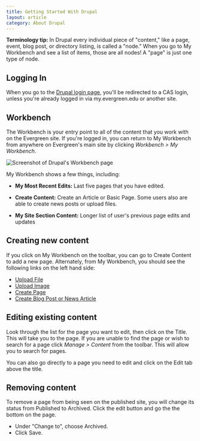 ```yaml
---
title: Getting Started With Drupal
layout: article
category: About Drupal
---
```


**Terminology tip:** In Drupal every individual piece of "content," like a page, event, blog post, or directory listing, is called a "node." When you go to My Workbench and see a list of items, those are all nodes! A "page" is just one type of node.

## Logging In

When you go to the [Drupal login page](http://staging.new.evergreen.edu/user), you'll be redirected to a CAS login, unless you're already logged in via my.evergreen.edu or another site.

## Workbench
The Workbench is your entry point to all of the content that you work with on the Evergreen site. If you're logged in, you can return to My Workbench from anywhere on Evergreen's main site by clicking *Workbench > My Workbench*.

![Screenshot of Drupal's Workbench page](my_workbench.png)

My Workbench shows a few things, including:

* **My Most Recent Edits:** Last five pages that you have edited.

* **Create Content:** Create an Article or Basic Page. Some users also are able to create news posts or upload files.

* **My Site Section Content:** Longer list of user's previous page edits and updates

## Creating new content
If you click on My Workbench on the toolbar, you can go to Create Content to add a new page. Alternately, from My Workbench, you should see the following links on the left hand side:

* [Upload File](./03-uploading-images-and-files.html#files)
* [Upload Image](./03-uploading-images-and-files.html#images)
* [Create Page](../03_content_types/01-creating-basic-pages.html)
* [Create Blog Post or News Article](../03_content_types/02-creating-blog-posts-or-news-articles.html)

## Editing existing content
Look through the list for the page you want to edit, then click on the Title. This will take you to the page. If you are unable to find the page or wish to search for a page click *Manage > Content* from the toolbar. This will allow you to search for pages. 

You can also go directly to a page you need to edit and click on the Edit tab above the title.

## Removing content
To remove a page from being seen on the published site, you will change its status from Published to Archived. Click the edit button and go the the bottom on the page.

* Under "Change to", choose Archived.
* Click Save.
